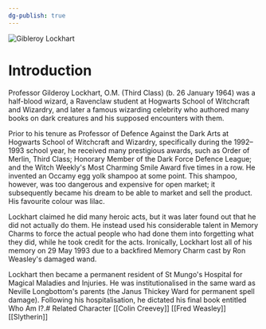 ```yaml
---
dg-publish: true
---
```

![Gibleroy Lockhart](http://rxbg5ysja.bkt.gdipper.com/Gibleroy_Lockhart.png)
# Introduction
Professor Gilderoy Lockhart, O.M. (Third Class) (b. 26 January 1964) was a half-blood wizard, a Ravenclaw student at Hogwarts School of Witchcraft and Wizardry, and later a famous wizarding celebrity who authored many books on dark creatures and his supposed encounters with them.

Prior to his tenure as Professor of Defence Against the Dark Arts at Hogwarts School of Witchcraft and Wizardry, specifically during the 1992–1993 school year, he received many prestigious awards, such as Order of Merlin, Third Class; Honorary Member of the Dark Force Defence League; and the Witch Weekly's Most Charming Smile Award five times in a row. He invented an Occamy egg yolk shampoo at some point. This shampoo, however, was too dangerous and expensive for open market; it subsequently became his dream to be able to market and sell the product. His favourite colour was lilac.

Lockhart claimed he did many heroic acts, but it was later found out that he did not actually do them. He instead used his considerable talent in Memory Charms to force the actual people who had done them into forgetting what they did, while he took credit for the acts. Ironically, Lockhart lost all of his memory on 29 May 1993 due to a backfired Memory Charm cast by Ron Weasley's damaged wand.

Lockhart then became a permanent resident of St Mungo's Hospital for Magical Maladies and Injuries. He was institutionalised in the same ward as Neville Longbottom's parents (the Janus Thickey Ward for permanent spell damage). Following his hospitalisation, he dictated his final book entitled Who Am I?.# Related Character
[[Colin Creevey]]
[[Fred Weasley]]
[[Slytherin]]
